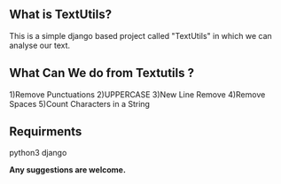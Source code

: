 <h2>What is TextUtils?</h2>

This is a simple django based project
called "TextUtils" in which we can analyse
our text.


<h2>What Can We do from Textutils ?</h2>
1)Remove Punctuations
2)UPPERCASE
3)New Line Remove
4)Remove Spaces
5)Count Characters in a String


<h2>Requirments</h2>
python3
django





<b>Any suggestions are welcome.<b>
